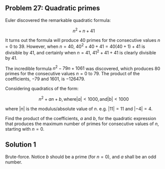 ## Problem 27: Quadratic primes

Euler discovered the remarkable quadratic formula:

$$
n^2 + n + 41
$$

It turns out the formula will produce 40 primes for the consecutive values $n
= 0$ to $39$. However, when $n = 40$, $40^2 + 40 + 41 = 40(40 + 1) + 41$ is
divisible by 41, and certainly when $n = 41$, $41^2 + 41 + 41$ is clearly
divisible by 41.

The incredible formula $n^2 - 79n + 1061$ was discovered, which produces 80
primes for the consecutive values $n = 0$ to 79. The product of the
coefficients, $-79$ and $1601$, is $-126479$.

Considering quadratics of the form:

$$
n^2 + an + b, \text{where} |a| < 1000, \text{and} |b| < 1000
$$

where $|n|$ is the modulus/absolute value of $n$. e.g. $|11| = 11$ and $|-4| =
4$.

Find the product of the coefficients, $a$ and $b$, for the quadratic
expression that produces the maximum number of primes for consecutive values
of $n$, starting with $n = 0$.


## Solution 1

Brute-force. Notice $b$ should be a prime (for $n = 0$), and $a$ shall be an
odd number.
